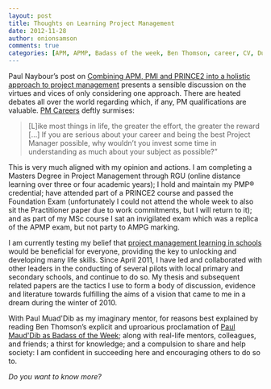 ```yaml
---
layout: post
title: Thoughts on Learning Project Management
date: 2012-11-28
author: onionsamson
comments: true
categories: [APM, APMP, Badass of the week, Ben Thomson, career, CV, Dune, Frank Herbert, Kyle MacLachlan, Paul Atreides, Paul Maud'Dib, PM in Schools, PMI, PMP, PRINCE2, Project Management, project managmenet]
---
```

<p>Paul Naybour’s post on <a href="http://www.arraspeople.co.uk/camel-blog/projectmanagement/combining-apm-pmi-and-prince2-into-a-holistic-approach-to-project-management/">Combining APM, PMI and PRINCE2 into a holistic approach to project management</a> presents a sensible discussion on the virtues and vices of only considering one approach. There are heated debates all over the world regarding which, if any, PM qualifications are valuable. <a href="http://www.pmcareers.co.uk/project-management-qualifications.htm">PM Careers</a> deftly surmises:</p>

<blockquote>
  <p>[L]ike most things in life, the greater the effort, the greater the reward […] If you are serious about your career and being the best Project Manager possible, why wouldn’t you invest some time in understanding as much about your subject as possible?” </p>
</blockquote>

<p>This is very much aligned with my opinion and actions. I am completing a Masters Degree in Project Management through RGU (online distance learning over three or four academic years); I hold and maintain my PMP® credential; have attended part of a PRINCE2 course and passed the Foundation Exam (unfortunately I could not attend the whole week to also sit the Practitioner paper due to work commitments, but I will return to it); and as part of my MSc course I sat an invigilated exam which was a replica of the APMP exam, but not party to AMPG marking.</p>

<p>I am currently testing my belief that <a href="http://ibsimpson.com/pm-schools">project management learning in schools</a> would be beneficial for everyone, providing the key to unlocking and developing many life skills. Since April 2011, I have led and collaborated with other leaders in the conducting of several pilots with local primary and secondary schools, and continue to do so. My thesis and subsequent related papers are the tactics I use to form a body of discussion,  evidence and literature towards fulfilling the aims of a vision that came to me in a dream during the winter of 2010.</p>

<p>With Paul Muad'Dib as my imaginary mentor, for reasons best explained by reading Ben Thomson’s explicit and uproarious proclamation of <a href="http://www.badassoftheweek.com/atreides.html">Paul Maud'Dib as Badass of the Week</a>; along with real-life mentors, colleagues, and friends; a thirst for knowledge; and a compulsion to share and help society: I am confident in succeeding here and encouraging others to do so to.</p>

<p><em>Do you want to know more?</em></p>

